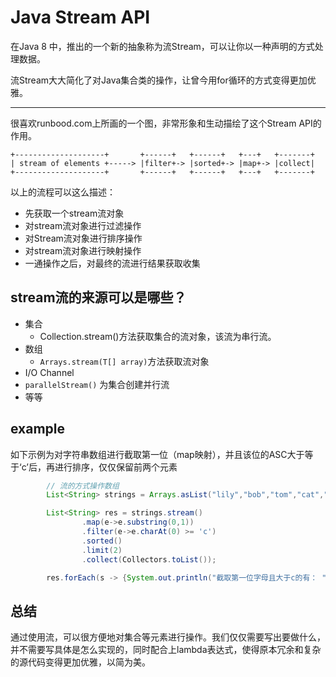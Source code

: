 # Java Stream API

在Java 8 中，推出的一个新的抽象称为流Stream，可以让你以一种声明的方式处理数据。

流Stream大大简化了对Java集合类的操作，让曾今用for循环的方式变得更加优雅。

---
很喜欢runbood.com上所画的一个图，非常形象和生动描绘了这个Stream API的作用。
```
+--------------------+       +------+   +------+   +---+   +-------+
| stream of elements +-----> |filter+-> |sorted+-> |map+-> |collect|
+--------------------+       +------+   +------+   +---+   +-------+
```
以上的流程可以这么描述：
- 先获取一个stream流对象
- 对stream流对象进行过滤操作
- 对Stream流对象进行排序操作
- 对stream流对象进行映射操作
- 一通操作之后，对最终的流进行结果获取收集

## stream流的来源可以是哪些？
- 集合
  - Collection.stream()方法获取集合的流对象，该流为串行流。
- 数组
  - ```Arrays.stream(T[] array)```方法获取流对象
- I/O Channel
- ```parallelStream()``` 为集合创建并行流
- 等等
  

## example
如下示例为对字符串数组进行截取第一位（map映射），并且该位的ASC大于等于‘c’后，再进行排序，仅仅保留前两个元素
```java
        // 流的方式操作数组
        List<String> strings = Arrays.asList("lily","bob","tom","cat","mom");

        List<String> res = strings.stream()
                .map(e->e.substring(0,1))
                .filter(e->e.charAt(0) >= 'c')
                .sorted()
                .limit(2)
                .collect(Collectors.toList());

        res.forEach(s -> {System.out.println("截取第一位字母且大于c的有： " + s);});
```

## 总结
通过使用流，可以很方便地对集合等元素进行操作。我们仅仅需要写出要做什么，并不需要写具体是怎么实现的，同时配合上lambda表达式，使得原本冗余和复杂的源代码变得更加优雅，以简为美。